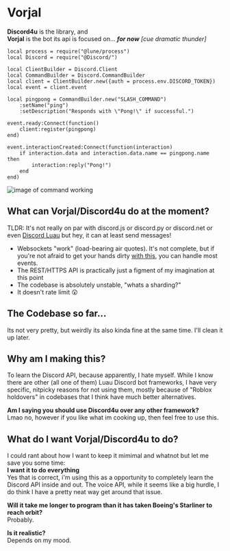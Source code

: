 # Vorjal

**Discord4u** is the library, and </br>
**Vorjal** is the bot its api is focused on... ***for now*** *[cue dramatic thunder]*

```luau
local process = require("@lune/process")
local Discord = require("@Discord/")

local ClientBuilder = Discord.Client
local CommandBuilder = Discord.CommandBuilder
local client = ClientBuilder.new({auth = process.env.DISCORD_TOKEN})
local event = client.event

local pingpong = CommandBuilder.new("SLASH_COMMAND")
    :setName("ping")
    :setDescription("Responds with \"Pong!\" if successful.")

event.ready:Connect(function()
    client:register(pingpong)
end)

event.interactionCreated:Connect(function(interaction)
    if interaction.data and interaction.data.name == pingpong.name then
        interaction:reply("Pong!")
    end
end)
```
![image of command working](https://imgur.com/Sdfolb5.png)

## What can Vorjal/Discord4u do at the moment?
TLDR: It's not really on par with discord.js or discord.py or discord.net or even [Discord Luau](https://github.com/DiscordLuau/discord-luau) but hey, it can at least send messages!
- Websockets "work" (load-bearing air quotes). It's not complete, but if you're not afraid to get your hands dirty [with this](https://discord.com/developers/docs/topics/gateway-events), you can handle most events.
- The REST/HTTPS API is practically just a figment of my imagination at this point
- The codebase is absolutely unstable, "whats a sharding?"
- It doesn't rate limit 😲

## The Codebase so far...
Its not very pretty, but weirdly its also kinda fine at the same time. I'll clean it up later.

## Why am I making this?
To learn the Discord API, because apparently, I hate myself. While I know there are other (all one of them) Luau Discord bot frameworks, I have very specific, nitpicky reasons for not using them, mostly because of "Roblox holdovers" in codebases that I think have much better alternatives.

**Am I saying you should use Discord4u over any other framework?**</br>Lmao no, however if you like what im cooking up, then feel free to use this.

## What do I want Vorjal/Discord4u to do?
I could rant about how I want to keep it mimimal and whatnot but let me save you some time: </br>
**I want it to do everything** </br>
Yes that is correct, i'm using this as a opportunity to completely learn the Discord API inside and out. The voice API, while it seems like a big hurdle, I do think I have a pretty neat way get around that issue.

**Will it take me longer to program than it has taken Boeing's Starliner to reach orbit?** </br>Probably.

**Is it realistic?** </br>Depends on my mood.
